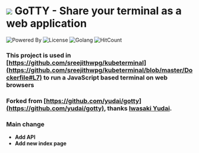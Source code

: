 # ![](https://raw.githubusercontent.com/sreejithwpg/kubeterminal/gotty/master/resources/favicon.png) GoTTY - Share your terminal as a web application

![Powered By](https://img.shields.io/badge/Powered%20By-FIT2CLOUD-blueviolet)
![License](https://img.shields.io/badge/License-MIT-red)
![Golang](https://img.shields.io/badge/golang-1.12-brightgreen)
![HitCount](http://hits.dwyl.io/kubeterminal/kubeterminal.svg)

### This project is used in [https://github.com/sreejithwpg/kubeterminal](https://github.com/sreejithwpg/kubeterminal/blob/master/Dockerfile#L7)  to run a JavaScript based terminal on web browsers

### Forked from [https://github.com/yudai/gotty](https://github.com/yudai/gotty), thanks [Iwasaki Yudai](https://github.com/yudai/gotty).

### Main change
-  **Add API**
-  **Add new index page**
